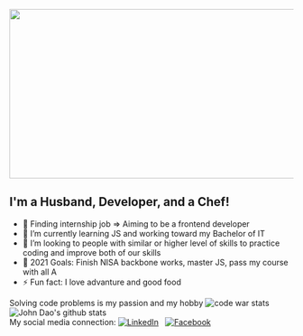<p align="center">
<img src="https://media.giphy.com/media/26BRGoqbUQvk8nwTC/source.gif" width="900" height="300" style="background-repeat:repeat-x">
</p>

## I'm a Husband, Developer, and a Chef!
- 🔭 Finding internship job => Aiming to be a frontend developer
- 🌱 I’m currently learning JS and working toward my Bachelor of IT
- 👯 I’m looking to people with similar or higher level of skills to practice coding and improve both of our skills
- 🥅 2021 Goals: Finish NISA backbone works, master JS, pass my course with all A
- ⚡ Fun fact: I love advanture and good food

Solving code problems is my passion and my hobby
![code war stats](https://www.codewars.com/users/johndao1005/badges/small)
![John Dao's github stats](https://github-readme-stats.vercel.app/api?username=johndao1005&show_icons=true&theme=tokyonight)
<br/>
My social media connection:
  <a href="https://www.linkedin.com/in/mrjohndao/" ><img src="https://img.shields.io/badge/LinkedIn-%230077B5.svg?&style=flat-square&logo=linkedin&logoColor=white" alt="LinkedIn"></a> &nbsp; 
<a href="https://www.facebook.com/John.dao95" ><img src="https://img.shields.io/badge/Facebook-%231877F2.svg?&style=flat-square&logo=facebook&logoColor=white" alt="Facebook"></a>  <br>
